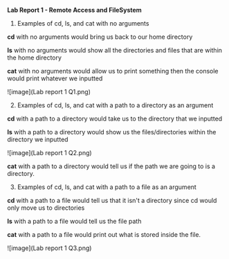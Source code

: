**Lab Report 1 - Remote Access and FileSystem**

1. Examples of cd, ls, and cat with no arguments
   
**cd** with no arguments would bring us back to our home directory

**ls** with no arguments would show all the directories and files that are within the home directory

**cat** with no arguments would allow us to print something then the console would print whatever we inputted

![image](Lab report 1 Q1.png)

2. Examples of cd, ls, and cat with a path to a directory as an argument

**cd** with a path to a directory would take us to the directory that we inputted

**ls** with a path to a directory would show us the files/directories within the directory we inputted

![image](Lab report 1 Q2.png)

**cat** with a path to a directory would tell us if the path we are going to is a directory.

3. Examples of cd, ls, and cat with a path to a file as an argument

**cd** with a path to a file would tell us that it isn't a directory since cd would only move us to directories

**ls** with a path to a file would tell us the file path

**cat** with a path to a file would print out what is stored inside the file.

![image](Lab report 1 Q3.png)


